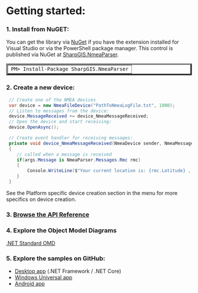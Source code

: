 # Getting started:

### 1. Install from NuGET:

You can get the library via [NuGet](http://www.nuget.org) if you have the extension installed for Visual Studio or via the PowerShell package manager.  This control is published via NuGet at [SharpGIS.NmeaParser](https://nuget.org/packages/SharpGIS.NmeaParser).

<table border="4px">
<tr><td>
            <code>PM&gt; Install-Package SharpGIS.NmeaParser</code>
</td></tr></table>

### 2. Create a new device:

```cs
 // Create one of the NMEA devices
 var device = new NmeaFileDevice("PathToNmeaLogFile.txt", 1000);
 // Listen to messages from the device: 
 device.MessageReceived += device_NmeaMessageReceived;
 // Open the device and start receiving:
 device.OpenAsync();

 // Create event handler for receiving messages:
 private void device_NmeaMessageReceived(NmeaDevice sender, NmeaMessageReceivedEventArgs args)
 {
    // called when a message is received
    if(args.Message is NmeaParser.Messages.Rmc rmc)
    {
        Console.WriteLine($"Your current location is: {rmc.Latitude} , {rmc.Longitude}");
    }
 }
```
See the Platform specific device creation section in the menu for more specifics on device creation.

### 3. [Browse the API Reference](../api/index.html)

### 4. Explore the Object Model Diagrams
[.NET Standard OMD](../api/omd.html)

### 5. Explore the samples on GitHub:

 - [Desktop app](https://github.com/dotMorten/NmeaParser/tree/master/src/SampleApp.WinDesktop) (.NET Framework / .NET Core)
 - [Windows Universal app](https://github.com/dotMorten/NmeaParser/tree/master/src/SampleApp.UWP)
 - [Android app](https://github.com/dotMorten/NmeaParser/tree/master/src/SampleApp.Droid)
